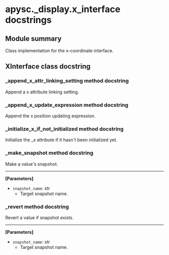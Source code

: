 # apysc._display.x_interface docstrings

## Module summary

Class implementation for the x-coordinate interface.

## XInterface class docstring



### _append_x_attr_linking_setting method docstring

Append a x attribute linking setting.

### _append_x_update_expression method docstring

Append the x position updating expression.

### _initialize_x_if_not_initialized method docstring

Initialize the _x attribute if it hasn't been initialized yet.

### _make_snapshot method docstring

Make a value's snapshot.<hr>

**[Parameters]**

- `snapshot_name`: str
  - Target snapshot name.

### _revert method docstring

Revert a value if snapshot exists.<hr>

**[Parameters]**

- `snapshot_name`: str
  - Target snapshot name.